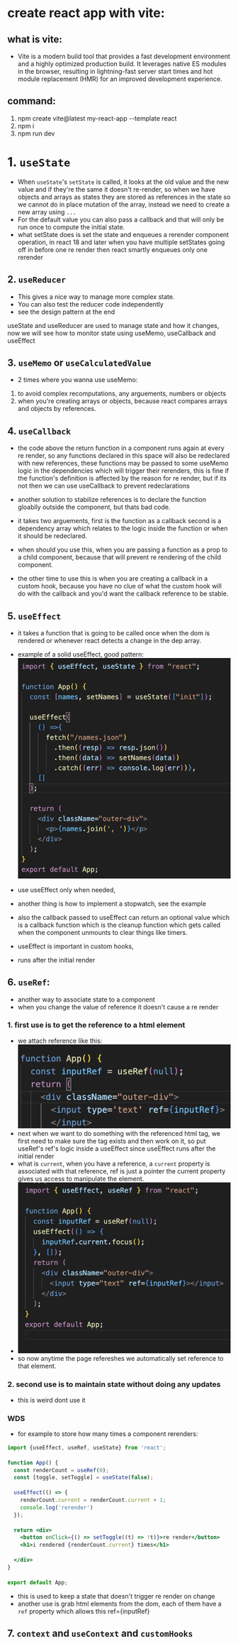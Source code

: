 # create react app with vite:
## what is vite:
- Vite is a modern build tool that provides a fast development environment and a highly optimized production build. It leverages native ES modules in the browser, resulting in lightning-fast server start times and hot module replacement (HMR) for an improved development experience.

## command:
1. npm create vite@latest my-react-app --template react
2. npm i
3. npm run dev

# 1. `useState`
- When `useState`'s `setState` is called, it looks at the old value and the new value and if they're the same it doesn't re-render, so when we have objects and arrays as states they are stored as references in the state so we cannot do in place mutation of the array, instead we need to create a new array using `...`
- For the default value you can also pass a callback and that will only be run once to compute the initial state.
- what setState does is set the state and enqueues a rerender component operation, in react 18 and later when you have multiple setStates going off in before one re render then react smartly enqueues only one rerender

## 2. `useReducer`
- This gives a nice way to manage more complex state.
- You can also test the reducer code independently
- see the design pattern at the end

useState and useReducer are used to manage state and how it changes, now we will see how to monitor state using useMemo, useCallback and useEffect

## 3. `useMemo` or `useCalculatedValue`
- 2 times where you wanna use useMemo:
1. to avoid complex recomputations, any arguements, numbers or objects  
2. when you're creating arrays or objects, because react compares arrays and objects by references.

## 4. `useCallback`
- the code above the return function in a component runs again at every re render, so any functions declared in this space will also be redeclared with new references, these functions may be passed to some useMemo logic in the dependencies which will trigger their rerenders, this is fine if the function's definition is affected by the reason for re render, but if its not then we can use useCallback to prevent redeclarations
- another solution to stabilize references is to declare the function gloablly outside the component, but thats bad code.
- it takes two arguements, first is the function as a callback second is a dependency array which relates to the logic inside the function or when it should be redeclared.

- when should you use this, when you are passing a function as a prop to a child component, because that will prevent re rendering of the child component.
- the other time to use this is when you are creating a callback in a custom hook, because you have no clue of what the custom hook will do with the callback and you'd want the callback reference to be stable.

## 5. `useEffect`
- it takes a function that is going to be called once when the dom is rendered or whenever react detects a change in the dep array.
- example of a solid useEffect, good pattern:
![alt text](notes_snapshots/image.png)

- use useEffect only when needed, 

- another thing is how to implement a stopwatch, see the example

- also the callback passed to useEffect can return an optional value which is a callback function which is the cleanup function which gets called when the component unmounts to clear things like timers.

- useEffect is important in custom hooks, 
- runs after the initial render

## 6. `useRef`:
- another way to associate state to a component
- when you change the value of reference it doesn't cause a re render
### 1. first use is to get the reference to a html element
- we attach reference like this:
![alt text](notes_snapshots/image-1.png)
- next when we want to do something with the referenced html tag, we first need to make sure the tag exists and then work on it, so put useRef's ref's logic inside a useEffect since useEffect runs after the initial render
- what is `current`, when you have a reference, a `current` property is associated with that reference, ref is just a pointer the current property gives us access to manipulate the element.
- ![alt text](notes_snapshots/image-2.png)
- so now anytime the page refereshes we automatically set reference to that element.
### 2. second use is to maintain state without doing any updates
- this is weird dont use it

### WDS
- for example to store how many times a component rerenders:
```jsx
import {useEffect, useRef, useState} from 'react';

function App() {
  const renderCount = useRef(0);
  const [toggle, setToggle] = useState(false);

  useEffect(() => {
    renderCount.current = renderCount.current + 1;
    console.log('rerender')
  });

  return <div>
    <button onClick={() => setToggle((t) => !t)}>re render</button>
    <h1>i rendered {renderCount.current} times</h1>

  </div>
}

export default App;
```
- this is used to keep a state that doesn't trigger re render on change
- another use is grab html elements from the dom, each of them have a `ref` property which allows this ref={inputRef}

## 7. `context` and `useContext` and `customHooks`
